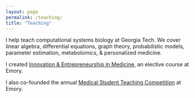 ```yaml
---
layout: page
permalink: /teaching/
title: "Teaching"
---
```


I help teach computational systems biology at Georgia Tech. We cover linear algebra, differential equations, graph theory, probabilistic models, parameter estimation, metabolomics, & personalized medicine.

I created [Innovation & Entrepreneurship in Medicine](http://erikreinertsen.com/iemed), an elective course at Emory. 

I also co-founded the annual [Medical Student Teaching Competition](http://emorymstc.com) at Emory. 
